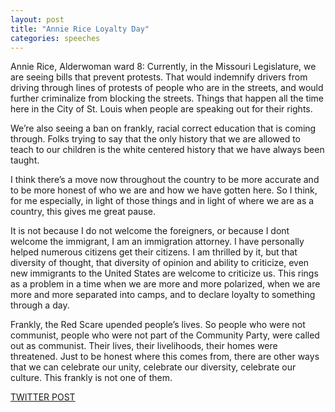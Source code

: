 ```yaml
---
layout: post
title: "Annie Rice Loyalty Day"
categories: speeches
---
```


Annie Rice, Alderwoman ward 8: Currently, in the Missouri Legislature, we are seeing bills that prevent protests. That would indemnify drivers from driving through lines of protests of people who are in the streets, and would further criminalize from blocking the streets. Things that happen all the time here in the City of St. Louis when people are speaking out for their rights.

We’re also seeing a ban on frankly, racial correct education that is coming through. Folks trying to say that the only history that we are allowed to teach to our children is the white centered history that we have always been taught. 

I think there’s a move now throughout the country to be more accurate and to be more honest of who we are and how we have gotten here. So I think, for me especially, in light of those things and in light of where we are as a country, this gives me great pause. 

It is not because I do not welcome the foreigners, or because I dont welcome the immigrant, I am an immigration attorney. I have personally helped numerous citizens get their citizens. I am thrilled by it, but that diversity of thought, that diversity of opinion and ability to criticize, even new immigrants to the United States are welcome to criticize us. This rings as a problem in a time when we are more and more polarized, when we are more and more separated into camps, and to declare loyalty to something through a day.

Frankly, the Red Scare upended people’s lives. So people who were not communist, people who were not part of the Community Party, were called out as communist. Their lives, their livelihoods, their homes were threatened. Just to be honest where this comes from, there are other ways that we can celebrate our unity, celebrate our diversity, celebrate our culture. This frankly is not one of them.




[TWITTER POST](https://twitter.com/StlPoliticClips/status/1388276224540258304?s=20)



